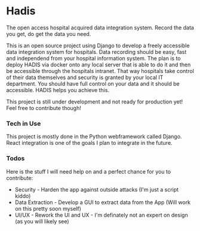 # Hadis

The open access hospital acquired data integration system. Record the data you get, do get the data you need.

This is an open source project using Django to develop a freely accessible data integration system for hospitals. Data recording should be easy, fast and independend from your hospital information system. The plan is to deploy HADIS via docker onto any local server that is able to do it and then be accessible through the hospitals intranet. That way hospitals take control of their data themselves and security is granted by your local IT department. You should have full control on your data and it should be accessible. HADIS helps you achieve this.

This project is still under development and not ready for production yet! Feel free to contribute though!

### Tech in Use
This project is mostly done in the Python webframework called Django. React integration is one of the goals I plan to integrate in the future.

### Todos
Here is the stuff I will need help on and a perfect chance for you to contribute:
* Security - Harden the app against outside attacks (I'm just a script kiddo)
* Data Extraction - Develop a GUI to extract data from the App (Will work on this pretty soon myself)
* UI/UX - Rework the UI and UX - I'm definately not an expert on design (as you will likely see)
